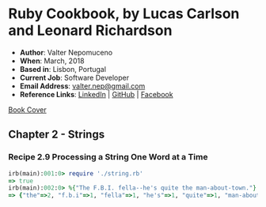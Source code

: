 # Ruby Cookbook, by Lucas Carlson and Leonard Richardson

- **Author**: Valter Nepomuceno
- **When**: March, 2018
- **Based in**: Lisbon, Portugal
- **Current Job**: Software Developer
- **Email Address**: valter.nep@gmail.com
- **Reference Links**: [LinkedIn](https://pt.linkedin.com/in/valternepomuceno) | [GitHub](https://github.com/Vnepomuceno) | [Facebook](https://www.facebook.com/valter.nepomuceno)

[Book Cover](https://covers.oreillystatic.com/images/9780596523695/lrg.jpg)

## Chapter 2 - Strings

### Recipe 2.9 Processing a String One Word at a Time

```rb
irb(main):001:0> require './string.rb'
=> true
irb(main):002:0> %{"The F.B.I. fella--he's quite the man-about-town."}.word_count
=> {"the"=>2, "f.b.i"=>1, "fella"=>1, "he's"=>1, "quite"=>1, "man-about-town"=>1}
```